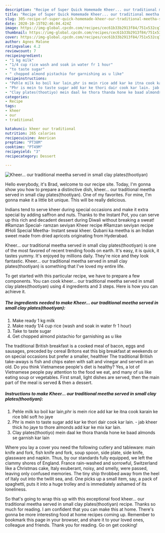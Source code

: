 ```yaml
---
description: "Recipe of Super Quick Homemade Kheer... our traditional meetha served in small clay plates(thootiyan)"
title: "Recipe of Super Quick Homemade Kheer... our traditional meetha served in small clay plates(thootiyan)"
slug: 305-recipe-of-super-quick-homemade-kheer-our-traditional-meetha-served-in-small-clay-platesthootiyan
date: 2020-10-15T02:46:04.424Z
image: https://img-global.cpcdn.com/recipes/cec61b33b2913f84/751x532cq70/kheer-our-traditional-meetha-served-in-small-clay-platesthootiyan-recipe-main-photo.jpg
thumbnail: https://img-global.cpcdn.com/recipes/cec61b33b2913f84/751x532cq70/kheer-our-traditional-meetha-served-in-small-clay-platesthootiyan-recipe-main-photo.jpg
cover: https://img-global.cpcdn.com/recipes/cec61b33b2913f84/751x532cq70/kheer-our-traditional-meetha-served-in-small-clay-platesthootiyan-recipe-main-photo.jpg
author: Agnes Malone
ratingvalue: 4.2
reviewcount: 7
recipeingredient:
- "1 kg milk"
- "1/4 cup rice wash and soak in water fr 1 hour"
- "to taste sugar"
- " chopped almond pistachio for garnishing as u like"
recipeinstructions:
- "Pehle milk ko boil kar lain,phr is mein rice add kar ke itna cook karain ke rice blkl soft ho jaye"
- "Phr is mein to taste sugar add kar ke thori dair cook kar lain. jab kheer thick ho jaye to thore almonds add kar ke mix kar lain."
- "Clay plates(thootiyo) mein daal ke thora thanda hone ke baad almonds se garnish kar lain"
categories:
- Recipe
tags:
- kheer
- our
- traditional

katakunci: kheer our traditional 
nutrition: 265 calories
recipecuisine: American
preptime: "PT38M"
cooktime: "PT49M"
recipeyield: "3"
recipecategory: Dessert

---
```



![Kheer... our traditional meetha served in small clay plates(thootiyan)](https://img-global.cpcdn.com/recipes/cec61b33b2913f84/751x532cq70/kheer-our-traditional-meetha-served-in-small-clay-platesthootiyan-recipe-main-photo.jpg)

Hello everybody, it's Brad, welcome to our recipe site. Today, I'm gonna show you how to prepare a distinctive dish, kheer... our traditional meetha served in small clay plates(thootiyan). One of my favorites. For mine, I'm gonna make it a little bit unique. This will be really delicious.

Indians tend to serve kheer during special occasions and make it extra special by adding saffron and nuts. Thanks to the Instant Pot, you can serve up this rich and decadent dessert during Diwali without breaking a sweat! #Ramzan Special- ramzan seviyan Kheer recipe #Ramzan seviyan recipe #Holi Special Meetha- Instant sewai kheer. Qubani ka meetha is an Indian sweet made from dried apricots originating from Hyderabad.

Kheer... our traditional meetha served in small clay plates(thootiyan) is one of the most favored of recent trending foods on earth. It's easy, it is quick, it tastes yummy. It's enjoyed by millions daily. They're nice and they look fantastic. Kheer... our traditional meetha served in small clay plates(thootiyan) is something that I've loved my entire life.


To get started with this particular recipe, we have to prepare a few components. You can cook kheer... our traditional meetha served in small clay plates(thootiyan) using 4 ingredients and 3 steps. Here is how you can achieve it.

<!--inarticleads1-->

##### The ingredients needed to make Kheer... our traditional meetha served in small clay plates(thootiyan):

1. Make ready 1 kg milk
1. Make ready 1/4 cup rice (wash and soak in water fr 1 hour)
1. Take to taste sugar
1. Get  chopped almond pistachio for garnishing as u like


The traditional British breakfast is a cooked meal of bacon, eggs and sausages, preceded by cereal Britons eat this big breakfast at weekends or on special occasions but prefer a smaller, healthier The traditional British take-aways is fish and chips eaten with salt and vinegar and served in an old. Do you think Vietnamese people&#39;s diet is healthy? Yes, a lot of Vietnamese people pay attention to the food we eat, and many of us like eating soup or vegetables. First small, light dishes are served, then the main part of the meal is served &amp; then a dessert. 

<!--inarticleads2-->

##### Instructions to make Kheer... our traditional meetha served in small clay plates(thootiyan):

1. Pehle milk ko boil kar lain,phr is mein rice add kar ke itna cook karain ke rice blkl soft ho jaye
1. Phr is mein to taste sugar add kar ke thori dair cook kar lain. - jab kheer thick ho jaye to thore almonds add kar ke mix kar lain.
1. Clay plates(thootiyo) mein daal ke thora thanda hone ke baad almonds se garnish kar lain


Where you lay a cover you need the following cutlery and tableware: main knife and fork, fish knife and fork, soup spoon, side plate, side knife, glassware and napkin. Thus, by our standards fully equipped, we left the clammy shores of England. France rain-washed and sorrowful, Switzerland like a Christmas cake, Italy exuberant, noisy, and smelly, were passed, leaving only confused memories. The tiny ship throbbed away from the heel of Italy out into the twilit sea, and. One picks up a small item, say, a pack of spaghetti, puts it into a huge trolley and is immediately ashamed of its loneliness. 

So that's going to wrap this up with this exceptional food kheer... our traditional meetha served in small clay plates(thootiyan) recipe. Thanks so much for reading. I am confident that you can make this at home. There's gonna be more interesting food at home recipes coming up. Remember to bookmark this page in your browser, and share it to your loved ones, colleague and friends. Thank you for reading. Go on get cooking!
